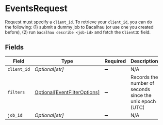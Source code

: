 # EventsRequest

Request must specify a `client_id`. To retrieve your `client_id`, you can do the following: (1) submit a dummy job to Bacalhau (or use one you created before), (2) run `bacalhau describe <job-id>` and fetch the `ClientID` field.


## Fields

| Field                                                                     | Type                                                                      | Required                                                                  | Description                                                               | Example                                                                   |
| ------------------------------------------------------------------------- | ------------------------------------------------------------------------- | ------------------------------------------------------------------------- | ------------------------------------------------------------------------- | ------------------------------------------------------------------------- |
| `client_id`                                                               | *Optional[str]*                                                           | :heavy_minus_sign:                                                        | N/A                                                                       | ac13188e93c97a9c2e7cf8e86c7313156a73436036f30da1ececc2ce79f9ea51          |
| `filters`                                                                 | [Optional[EventFilterOptions]](../../models/shared/eventfilteroptions.md) | :heavy_minus_sign:                                                        | Records the number of seconds since the unix epoch (UTC)                  |                                                                           |
| `job_id`                                                                  | *Optional[str]*                                                           | :heavy_minus_sign:                                                        | N/A                                                                       | 9304c616-291f-41ad-b862-54e133c0149e                                      |
